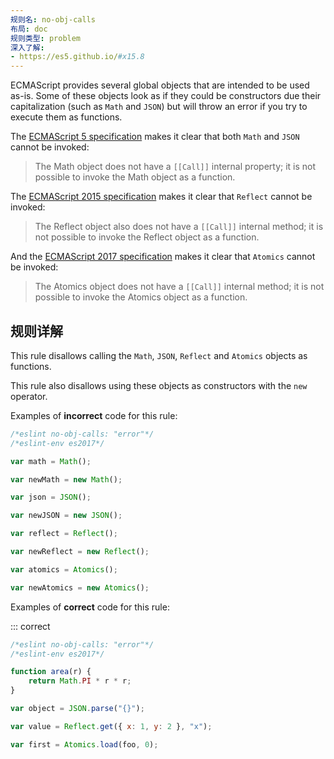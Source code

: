```yaml
---
规则名: no-obj-calls
布局: doc
规则类型: problem
深入了解:
- https://es5.github.io/#x15.8
---
```




ECMAScript provides several global objects that are intended to be used as-is. Some of these objects look as if they could be constructors due their capitalization (such as `Math` and `JSON`) but will throw an error if you try to execute them as functions.

The [ECMAScript 5 specification](https://es5.github.io/#x15.8) makes it clear that both `Math` and `JSON` cannot be invoked:

> The Math object does not have a `[[Call]]` internal property; it is not possible to invoke the Math object as a function.

The [ECMAScript 2015 specification](https://www.ecma-international.org/ecma-262/6.0/index.html#sec-reflect-object) makes it clear that `Reflect` cannot be invoked:

> The Reflect object also does not have a `[[Call]]` internal method; it is not possible to invoke the Reflect object as a function.

And the [ECMAScript 2017 specification](https://www.ecma-international.org/ecma-262/8.0/index.html#sec-atomics-object) makes it clear that `Atomics` cannot be invoked:

> The Atomics object does not have a `[[Call]]` internal method; it is not possible to invoke the Atomics object as a function.

## 规则详解

This rule disallows calling the `Math`, `JSON`, `Reflect` and `Atomics` objects as functions.

This rule also disallows using these objects as constructors with the `new` operator.

Examples of **incorrect** code for this rule:



```js
/*eslint no-obj-calls: "error"*/
/*eslint-env es2017*/

var math = Math();

var newMath = new Math();

var json = JSON();

var newJSON = new JSON();

var reflect = Reflect();

var newReflect = new Reflect();

var atomics = Atomics();

var newAtomics = new Atomics();
```

Examples of **correct** code for this rule:

::: correct

```js
/*eslint no-obj-calls: "error"*/
/*eslint-env es2017*/

function area(r) {
    return Math.PI * r * r;
}

var object = JSON.parse("{}");

var value = Reflect.get({ x: 1, y: 2 }, "x");

var first = Atomics.load(foo, 0);
```
